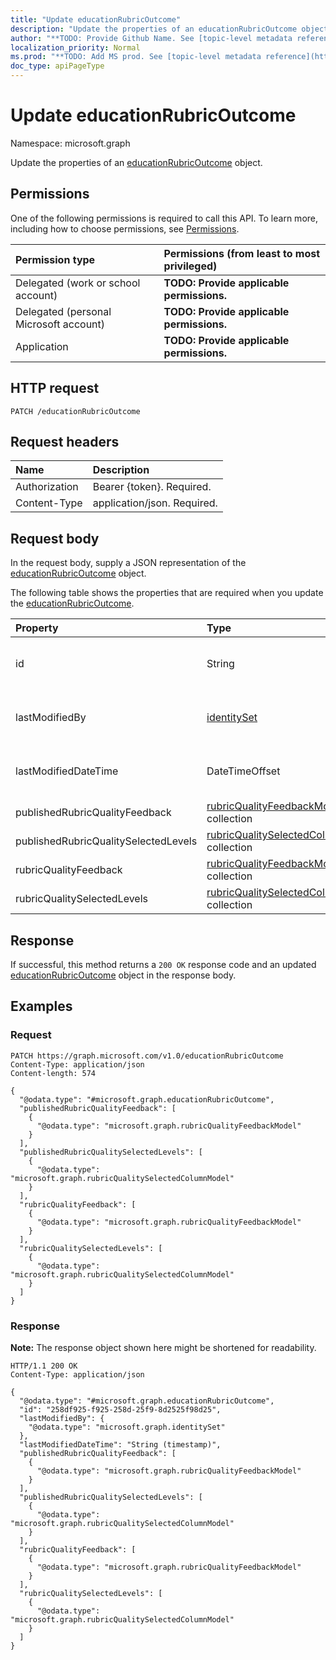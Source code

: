 ```yaml
---
title: "Update educationRubricOutcome"
description: "Update the properties of an educationRubricOutcome object."
author: "**TODO: Provide Github Name. See [topic-level metadata reference](https://msgo.azurewebsites.net/add/document/guidelines/metadata.html#topic-level-metadata)**"
localization_priority: Normal
ms.prod: "**TODO: Add MS prod. See [topic-level metadata reference](https://msgo.azurewebsites.net/add/document/guidelines/metadata.html#topic-level-metadata)**"
doc_type: apiPageType
---
```


# Update educationRubricOutcome
Namespace: microsoft.graph



Update the properties of an [educationRubricOutcome](../resources/educationrubricoutcome.md) object.

## Permissions
One of the following permissions is required to call this API. To learn more, including how to choose permissions, see [Permissions](/graph/permissions-reference).

|Permission type|Permissions (from least to most privileged)|
|:---|:---|
|Delegated (work or school account)|**TODO: Provide applicable permissions.**|
|Delegated (personal Microsoft account)|**TODO: Provide applicable permissions.**|
|Application|**TODO: Provide applicable permissions.**|

## HTTP request

<!-- {
  "blockType": "ignored"
}
-->
``` http
PATCH /educationRubricOutcome
```

## Request headers
|Name|Description|
|:---|:---|
|Authorization|Bearer {token}. Required.|
|Content-Type|application/json. Required.|

## Request body
In the request body, supply a JSON representation of the [educationRubricOutcome](../resources/educationrubricoutcome.md) object.

The following table shows the properties that are required when you update the [educationRubricOutcome](../resources/educationrubricoutcome.md).

|Property|Type|Description|
|:---|:---|:---|
|id|String|**TODO: Add Description** Inherited from [entity](../resources/entity.md)|
|lastModifiedBy|[identitySet](../resources/identityset.md)|**TODO: Add Description** Inherited from [educationOutcome](../resources/educationoutcome.md)|
|lastModifiedDateTime|DateTimeOffset|**TODO: Add Description** Inherited from [educationOutcome](../resources/educationoutcome.md)|
|publishedRubricQualityFeedback|[rubricQualityFeedbackModel](../resources/rubricqualityfeedbackmodel.md) collection|**TODO: Add Description**|
|publishedRubricQualitySelectedLevels|[rubricQualitySelectedColumnModel](../resources/rubricqualityselectedcolumnmodel.md) collection|**TODO: Add Description**|
|rubricQualityFeedback|[rubricQualityFeedbackModel](../resources/rubricqualityfeedbackmodel.md) collection|**TODO: Add Description**|
|rubricQualitySelectedLevels|[rubricQualitySelectedColumnModel](../resources/rubricqualityselectedcolumnmodel.md) collection|**TODO: Add Description**|



## Response

If successful, this method returns a `200 OK` response code and an updated [educationRubricOutcome](../resources/educationrubricoutcome.md) object in the response body.

## Examples

### Request
<!-- {
  "blockType": "request",
  "name": "update_educationrubricoutcome"
}
-->
``` http
PATCH https://graph.microsoft.com/v1.0/educationRubricOutcome
Content-Type: application/json
Content-length: 574

{
  "@odata.type": "#microsoft.graph.educationRubricOutcome",
  "publishedRubricQualityFeedback": [
    {
      "@odata.type": "microsoft.graph.rubricQualityFeedbackModel"
    }
  ],
  "publishedRubricQualitySelectedLevels": [
    {
      "@odata.type": "microsoft.graph.rubricQualitySelectedColumnModel"
    }
  ],
  "rubricQualityFeedback": [
    {
      "@odata.type": "microsoft.graph.rubricQualityFeedbackModel"
    }
  ],
  "rubricQualitySelectedLevels": [
    {
      "@odata.type": "microsoft.graph.rubricQualitySelectedColumnModel"
    }
  ]
}
```


### Response
**Note:** The response object shown here might be shortened for readability.
<!-- {
  "blockType": "response",
  "truncated": true
}
-->
``` http
HTTP/1.1 200 OK
Content-Type: application/json

{
  "@odata.type": "#microsoft.graph.educationRubricOutcome",
  "id": "258df925-f925-258d-25f9-8d2525f98d25",
  "lastModifiedBy": {
    "@odata.type": "microsoft.graph.identitySet"
  },
  "lastModifiedDateTime": "String (timestamp)",
  "publishedRubricQualityFeedback": [
    {
      "@odata.type": "microsoft.graph.rubricQualityFeedbackModel"
    }
  ],
  "publishedRubricQualitySelectedLevels": [
    {
      "@odata.type": "microsoft.graph.rubricQualitySelectedColumnModel"
    }
  ],
  "rubricQualityFeedback": [
    {
      "@odata.type": "microsoft.graph.rubricQualityFeedbackModel"
    }
  ],
  "rubricQualitySelectedLevels": [
    {
      "@odata.type": "microsoft.graph.rubricQualitySelectedColumnModel"
    }
  ]
}
```

